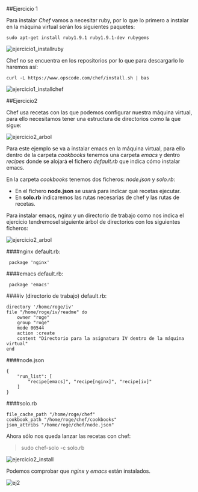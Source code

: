 ##Ejercicio 1

Para instalar *Chef* vamos a necesitar ruby, por lo que lo primero a instalar en la máquina virtual serán los siguientes paquetes:

	sudo apt-get install ruby1.9.1 ruby1.9.1-dev rubygems

![ejercicio1_installruby](https://raw.github.com/rogegg/IV-GII-13-14/master/Tema6/capturas/ej1_installruby.png)



Chef no se encuentra en los repositorios por lo que para descargarlo lo haremos así:

	curl -L https://www.opscode.com/chef/install.sh | bas
    
![ejercicio1_installchef](https://raw.github.com/rogegg/IV-GII-13-14/master/Tema6/capturas/ej1_installchef.png)    



##Ejercicio2

Chef usa recetas con las que podemos configurar nuestra máquina virtual, para ello necesitamos tener una estructura de directorios como la que sigue:

![ejercicio2_arbol](https://raw.github.com/rogegg/IV-GII-13-14/master/Tema6/capturas/ej2_treeemacs.png)  

Para este ejemplo se va a instalar emacs en la máquina virtual, para ello dentro de la carpeta *cookbooks* tenemos una carpeta *emacs* y dentro *recipes* donde se alojará el fichero *default.rb* que indica cómo instalar emacs.

En la carpeta *cookbooks* tenemos dos ficheros: _node.json_ y _solo.rb_:

- En el fichero **node.json** se usará para indicar qué recetas ejecutar.
- En **solo.rb** indicaremos las rutas necesarias de chef y las rutas de recetas.


Para instalar emacs, nginx y un directorio de trabajo como nos indica el ejercicio tendremosel siguiente árbol de directorios con los siguientes ficheros:

![ejercicio2_arbol](https://raw.github.com/rogegg/IV-GII-13-14/master/Tema6/capturas/ej2_tree.png)  



####nginx
default.rb:

	 package 'nginx' 


####emacs
default.rb:

	 package 'emacs' 


####iv (directorio de trabajo)
default.rb:

	directory '/home/roge/iv'
	file "/home/roge/iv/readme" do
		owner "roge"
		group "roge"
		mode 00544
		action :create
		content "Directorio para la asignatura IV dentro de la máquina virtual"
	end
    
    
    
####node.json

	{
		"run_list": [
			"recipe[emacs]", "recipe[nginx]", "recipe[iv]"
		]
	}	

####solo.rb

	file_cache_path "/home/roge/chef"
	cookbook_path "/home/roge/chef/cookbooks"
	json_attribs "/home/roge/chef/node.json"
    
    

Ahora sólo nos queda lanzar las recetas con chef:

> sudo chef-solo -c solo.rb


![ejercicio2_install](https://raw.github.com/rogegg/IV-GII-13-14/master/Tema6/capturas/ej2_install.png)  


Podemos comprobar que *nginx* y *emacs* están instalados.


![ej2](https://raw.github.com/rogegg/IV-GII-13-14/master/Tema6/capturas/ej2.png)  
